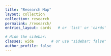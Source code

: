 ```yaml
---
title: "Research Map"
layout: collection
collection: research
permalink: /research/
entries_layout: cards   # or 'list' or 'cards'

# Hide the sidebar:
classes: wide        # or use "sidebar: false"
author_profile: false
---
```

